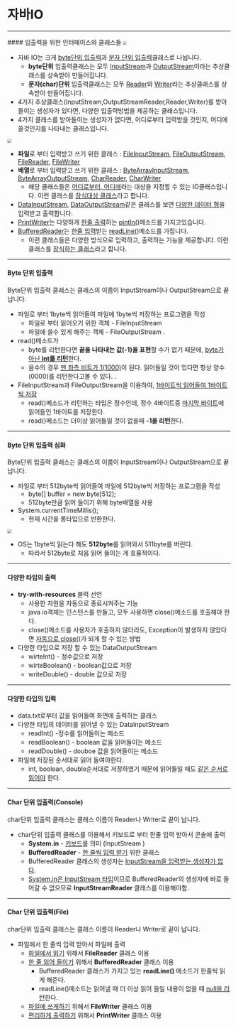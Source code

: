 # 자바IO

<hr>
#### 입출력을 위한 인터페이스와 클래스들

<img src="https://user-images.githubusercontent.com/39514117/99703061-016ba100-2ada-11eb-96c7-3abe9bc505ca.png" style="zoom:50%;" />

- 자바 IO는 크게 <u>byte단위 입출력</u>과 <u>문자 단위 입출력</u>클래스로 나뉩니다.
  - **byte단위** 입출력클래스는 모두 <u>InputStream</u>과 <u>OutputStream</u>이라는 추상클래스를 상속받아 만들어집니다.
  - **문자(char)단위** 입출력클래스는 모두 <u>Reader</u>와 <u>Writer</u>라는 추상클래스를 상속받아 만들어집니다.
- 4가지 추상클래스(InputStream,OutputStreamReader,Reader,Writer)를 받아들이는 생성자가 있다면, 다양한 입출력방법을 제공하는 클래스입니다.
- 4가지 클래스를 받아들이는 생성자가 없다면, 어디로부터 입력받을 것인지, 어디에 쓸것인지를 나타내는 클래스입니다.

<img src="https://user-images.githubusercontent.com/39514117/99703203-2b24c800-2ada-11eb-948e-37d76193f923.png" style="zoom:55%;" />

- **파일**로 부터 입력받고 쓰기 위한 클래스 : <u>FileInputStream</u>, <u>FileOutputStream</u>, <u>FileReader</u>, <u>FileWriter</u>
- **배열**로 부터 입력받고 쓰기 위한 클래스 : <u>ByteArrayInputStream</u>, <u>ByteArrayOutputStream</u>, <u>CharReader</u>, <u>CharWriter</u>
  - 해당 클래스들은 <u>어디로부터, 어디에</u>라는 대상을 지정할 수 있는 IO클래스입니다. 이런 클래스를 <u>장식대상 클래스</u>라고 합니다.
- <u>DataInputStream</u>, <u>DataOutputStream</u>같은 클래스를 보면 <u>다양한 데이터 형</u>을 입력받고 출력합니다.
- <u>PrintWriter</u>는 다양하게 <u>한줄 출력</u>하는 <u>pintln()</u>메소드를 가지고있습니다.
- <u>BufferedReader</u>는 <u>한줄 입력</u>받는 <u>readLine()</u>메소드를 가집니다.
  - 이런 클래스들은 다양한 방식으로 입력하고, 출력하는 기능을 제공합니다. 이런 클래스를 <u>장식하는 클래스</u>라고 합니다.

<hr>

#### Byte 단위 입출력

Byte단위 입출력 클래스는 클래스의 이름이 InputStream이나 OutputStream으로 끝납니다.

- 파일로 부터 1byte씩 읽어들여 파일에 1byte씩 저장하는 프로그램을 작성
  - 파일로 부터 읽어오기 위한 객체 - FileInputStream
  - 파일에 쓸수 있게 해주는 객체 - FileOutputStream .
- read()메소드가
  - byte를 리턴한다면 **끝을 나타내는 값(-1)을 표현**할 수가 없기 때문에, <u>byte가 아닌 **int를 리턴**</u>한다.
  - 음수의 경우 <u>맨 좌측 비트가 1(1000)</u>이 된다. 읽어들일 것이 있다면 항상 양수(0000)를 리턴한다고볼 수 있다. .
- FileInputStream과 FileOutputStream을 이용하여, <u>1바이트씩 읽어들여 1바이트씩 저장</u>
  - read()메소드가 리턴하는 타입은 정수인데, 정수 4바이트중 <u>마지막 바이트</u>에 읽어들인 1바이트를 저장한다.
  - read()메소드는 더이상 읽어들일 것이 없을때 **-1을 리턴**한다.

<hr>


#### Byte 단위 입출력 심화

Byte단위 입출력 클래스는 클래스의 이름이 InputStream이나 OutputStream으로 끝납니다.

- 파일로 부터 512byte씩 읽어들여 파일에 512byte씩 저장하는 프로그램을 작성
  - byte[] buffer = new byte[512];
  - 512byte만큼 읽어 들이기 위해 byte배열을 사용
- System.currentTimeMillis();
  - 현재 시간을 롱타입으로 반환한다.

<img src="https://user-images.githubusercontent.com/39514117/99703277-442d7900-2ada-11eb-92fe-3f8222752ae3.png" style="zoom:55%;" />

- OS는 1byte씩 읽는다 해도 **512byte**를 읽어와서 511byte를 버린다.
  - 따라서 512byte로 처음 읽어 들이는 게 효율적이다.

<hr>

#### 다양한 타입의 출력

- **try-with-resources** 블럭 선언
  - 사용한 자원을 자동으로 종료시켜주는 기능
  - java io객체는 인스턴스를 만들고, 모두 사용하면 close()메소드를 호출해야 한다.
  - close()메소드를 사용자가 호출하지 않더라도, Exception이 발생하지 않았다면 <u>자동으로 close()</u>가 되게 할 수 있는 방법  
- 다양한 타입으로 저장 할 수 있는 DataOutputStream
  - wirteInt() - 정수값으로 저장
  - wirteBoolean() - boolean값으로 저장
  - writeDouble() - double 값으로 저장

<hr>

#### 다양한 타입의 입력

- data.txt로부터 값을 읽어들여 화면에 출력하는 클래스
- 다양한 타입의 데이터를 읽어낼 수 있는 DataInputStream
  - readInt() -정수를 읽어들이는 메소드
  - readBoolean() - boolean 값을 읽어들이는 메소드
  - readDouble() - douboe 값을 읽어들이는 메소드
- 파일에 저장된 순서대로 읽어 들여야한다.
  - int, boolean, double순서대로 저장하였기 때문에 읽어들일 때도 <u>같은 순서로 읽어야</u> 한다.

<hr>

#### Char 단위 입출력(Console)

char단위 입출력 클래스는 클래스 이름이 Reader나 Writer로 끝이 납니다.

- char단위 입출력 클래스를 이용해서 키보드로 부터 한줄 입력 받아서 콘솔에 출력
  - **System.in** - <u>키보드</u>를 의미 (InputStream )
  - **BufferedReader** - <u>한 줄씩 입력 받기</u> 위한 클래스
  - BufferedReader 클래스의 생성자는 <u>InputStream을 입력받는 생성자가 없다</u>.
  - <u>System.in은 InputStream 타입</u>이므로 BufferedReader의 생성자에 바로 들어갈 수 없으므로 **InputStreamReader** 클래스를 이용해야함.

<hr>

#### Char 단위 입출력(File)

char단위 입출력 클래스는 클래스 이름이 Reader나 Writer로 끝이 납니다.

- 파일에서 한 줄씩 입력 받아서 파일에 출력
  - <u>파일에서 읽기</u> 위해서 **FileReader** 클래스 이용
  - <u>한 줄 읽어 들이기</u> 위해서 **BufferedReader** 클래스 이용
    - BufferedReader 클래스가 가지고 있는 **readLine()** 메소드가 한줄씩 읽게 해준다.
    - readLine()메소드는 읽어낼 때 더 이상 읽어 들일 내용이 없을 때 <u>null을 리턴</u>한다.
  - <u>파일에 쓰게하기</u> 위해서 **FileWriter** 클래스 이용
  - <u>편리하게 출력하기</u> 위해서 **PrintWriter** 클래스 이용
